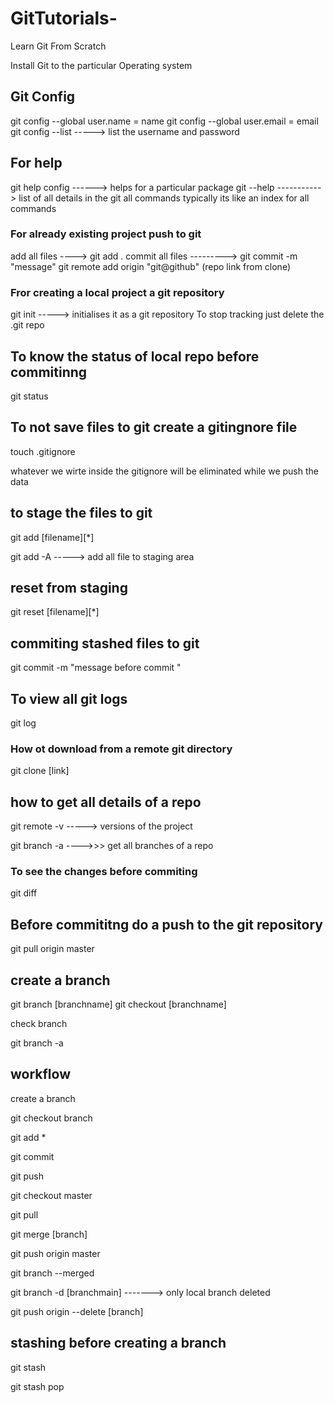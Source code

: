 # GitTutorials-
Learn Git From Scratch 

Install Git to the particular Operating system 

## Git Config 

git config --global user.name = name 
git config --global user.email = email
git config --list -----> list the username and password 

## For help 

git help config ------> helps for a particular package 
git --help -----------> list of all details in the git 
                        all commands typically its like 
                        an index for all commands 

### For already existing project push to git 

add all files ----> git add .
commit all files ---------> git commit -m "message"
git remote add origin "git@github" (repo link from clone) 


### Fror creating a local project a git repository 

git init -----> initialises it as a git repository 
To stop tracking just delete the .git repo 

## To know the status of local repo before commitinng 

git status 

## To not save files to git create a gitingnore file 

touch .gitignore

whatever we wirte inside the gitignore will be eliminated while we push the  
data 

## to stage the files to git 

git add [filename][*]

git add -A -----> add all file to staging area

## reset from staging 

git reset  [filename][*]

## commiting stashed files to git 

git commit -m "message before commit "

## To view all git logs 

git log 

### How ot download from a remote git directory 

git clone [link]

## how to get all details of a repo

git remote -v -----> versions of the project 

git branch -a ---->>> get all branches of a repo 

### To see the changes before commiting  

 git diff


 ## Before commititng do a push to the git repository 
 git pull origin master 

 ## create a branch 

 git branch [branchname]
 git checkout [branchname]

 check branch 

 git branch -a 

 ## workflow 

 create a branch 
 
 git checkout branch
 
 git add  * 
 
 git commit 
 
 git push 
 
 git checkout master 
 
 git pull
 
 git merge [branch]
 
 git push origin master 
 
 git branch --merged 
 
 git branch -d [branchmain]   ------->  only local branch deleted 
 
 git push origin --delete [branch]
 


## stashing  before creating a branch 

git stash

git stash pop 


